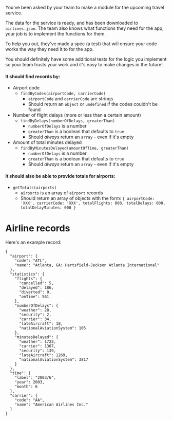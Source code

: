 You've been asked by your team to make a module for the upcoming travel service.

The data for the service is ready, and has been downloaded to `airlines.json`. The team also knows what functions they need for the app, your job is to implement the functions for them.

To help you out, they've made a spec (a test) that will ensure your code works the way they need it to for the app.

You should definitely have some additional tests for the logic you implement so your team trusts your work and it's easy to make changes in the future!

#### It should find records by:
- Airport code
  - `findByCodes(airportCode, carrierCode)`
    - `airportCode` and `carrierCode` are strings
    - Should return an `object` or `undefined` if the codes couldn't be found
- Number of flight delays (more or less than a certain amount)
  - `findByDelays(numberOfDelays, greaterThan)`
    - `numberOfDelays` is a number
    - `greaterThan` is a boolean that defaults to `true`
    - Should _always_ return an `array` - even if it's empty
- Amount of total minutes delayed
  - `findByMinutesDelayed(amountOfTime, greaterThan)`
    - `numberOfDelays` is a number
    - `greaterThan` is a boolean that defaults to `true`
    - Should _always_ return an `array` - even if it's empty

#### It should also be able to provide totals for airports:
- `getTotals(airports)`
  - `airports` is an array of `airport` records
  - Should return an array of objects with the form: `{ airportCode: 'XXX', carrierCode: 'XXX', totalFlights: 000, totalDelays: 000, totalDelayMinutes: 000 }`


# Airline records

Here's an example record:

```
{
  "airport": {
    "code": "ATL",
    "name": "Atlanta, GA: Hartsfield-Jackson Atlanta International"
  },
  "statistics": {
    "flights": {
      "cancelled": 5,
      "delayed": 186,
      "diverted": 0,
      "onTime": 561
    },
    "numberOfDelays": {
      "weather": 28,
      "security": 2,
      "carrier": 34,
      "lateAircraft": 18,
      "nationalAviationSystem": 105
    },
    "minutesDelayed": {
      "weather": 1722,
      "carrier": 1367,
      "security": 139,
      "lateAircraft": 1269,
      "nationalAviationSystem": 3817
    }
  },
  "time": {
    "label": "2003/6",
    "year": 2003,
    "month": 6
  },
  "carrier": {
    "code": "AA",
    "name": "American Airlines Inc."
  }
}
```
